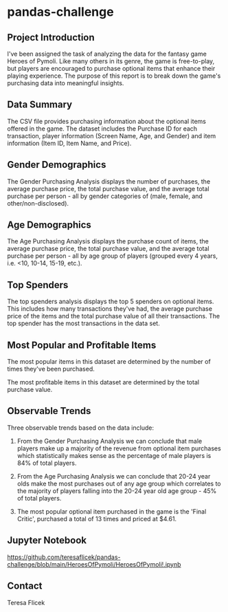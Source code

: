 # pandas-challenge

## Project Introduction

I've been assigned the task of analyzing the data for the fantasy game Heroes of Pymoli.
Like many others in its genre, the game is free-to-play, but players are encouraged to purchase optional items that enhance their playing experience. The purpose of this report is to break down the game's purchasing data into meaningful insights.

## Data Summary

The CSV file provides purchasing information about the optional items offered in the game. The dataset includes the Purchase ID for each transaction, player information (Screen Name, Age, and Gender) and item information (Item ID, Item Name, and Price). 

## Gender Demographics

The Gender Purchasing Analysis displays the number of purchases, the average purchase price, the total purchase value, and the average total purchase per person - all by gender categories of (male, female, and other/non-disclosed). 

## Age Demographics

The Age Purchasing Analysis displays the purchase count of items, the average purchase price, the total purchase value, and the average total purchase per person - all by age group of players (grouped every 4 years, i.e. <10, 10-14, 15-19, etc.).

## Top Spenders

The top spenders analysis displays the top 5 spenders on optional items. This includes how many transactions they've had, the average purchase price of the items and the total purchase value of all their transactions. The top spender has the most transactions in the data set.

## Most Popular and Profitable Items

The most popular items in this dataset are determined by the number of times they've been purchased.

The most profitable items in this dataset are determined by the total purchase value.

## Observable Trends

Three observable trends based on the data include:

1. From the Gender Purchasing Analysis we can conclude that male players make up a majority of the revenue from optional item purchases which statistically makes sense as the percentage of male players is 84% of total players.

2. From the Age Purchasing Analysis we can conclude that 20-24 year olds make the most purchases out of any age group which correlates to the majority of players falling into the 20-24 year old age group - 45% of total players.

3. The most popular optional item purchased in the game is the 'Final Critic', purchased a total of 13 times and priced at $4.61.

## Jupyter Notebook

https://github.com/teresaflicek/pandas-challenge/blob/main/HeroesOfPymoli/HeroesOfPymoli!.ipynb

## Contact
Teresa Flicek